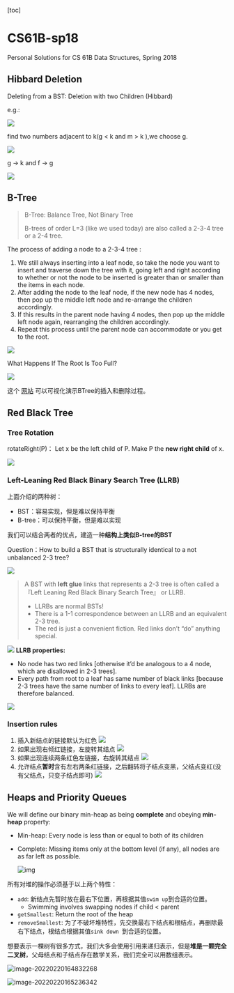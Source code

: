 [toc]



# CS61B-sp18

Personal Solutions for CS 61B Data Structures, Spring 2018

## Hibbard Deletion

Deleting from a BST: Deletion with two Children (Hibbard)

e.g.:

![](img/f4af443c.png)

find two numbers adjacent to k(g < k and m > k ),we choose g.

![](img/610cc68a.png)

g -> k and f -> g

![](img/365b8a55.png)

## B-Tree

> B-Tree: Balance Tree, Not Binary Tree
> 
> B-trees of order L=3 (like we used today) are also called a 2-3-4 tree or a 2-4 tree.

The process of adding a node to a 2-3-4 tree :

1. We still always inserting into a leaf node, so take the node you want to insert and traverse down the tree with it, going left and right according to whether or not the node to be inserted is greater than or smaller than the items in each node.
2. After adding the node to the leaf node, if the new node has 4 nodes, then pop up the middle left node and re-arrange the children accordingly. 
3. If this results in the parent node having 4 nodes, then pop up the middle left node again, rearranging the children accordingly.
4. Repeat this process until the parent node can accommodate or you get to the root.

![](img/9753a266.png)

What Happens If The Root Is Too Full?

![](img/8834e9dc.png)

这个 [网站](https://www.cs.usfca.edu/~galles/visualization/BTree.html) 可以可视化演示BTree的插入和删除过程。

## Red Black Tree
### Tree Rotation

rotateRight(P)： Let x be the left child of P. Make P the **new right child** of x.

![](img/3b821b35.png)
### Left-Leaning Red Black Binary Search Tree (LLRB)

上面介绍的两种树：

- BST：容易实现，但是难以保持平衡
- B-tree：可以保持平衡，但是难以实现

我们可以结合两者的优点，建造一种**结构上类似B-tree的BST**

Question：How to build a BST that is structurally identical to a not unbalanced 2-3 tree?

![](img/4ce609c1.png)

>A BST with **left glue** links that represents a 2-3 tree is often called a 『Left Leaning Red Black Binary Search Tree』 or LLRB.
>- LLRBs are normal BSTs!
>- There is a 1-1 correspondence between an LLRB and an equivalent 2-3 tree.
>- The red is just a convenient fiction. Red links don’t “do” anything special.

![](img/7e350dab.png)
**LLRB properties:**
- No node has two red links [otherwise it’d be analogous to a 4 node, which are disallowed in 2-3 trees].
- Every path from root to a leaf has same number of black links [because 2-3 trees have the same number of links to every leaf]. LLRBs are therefore balanced.

![](img/5348a7fe.png)

### Insertion rules

1. 插入新结点的链接默认为红色
![](img/1c80b0e1.png)
2. 如果出现右倾红链接，左旋转其结点
![](img/6a996ea8.png)
3. 如果出现连续两条红色左链接，右旋转其结点
![](img/f728403d.png)
4. 允许结点**暂时**含有左右两条红链接，之后翻转将子结点变黑，父结点变红(没有父结点，只变子结点即可)
![](img/77c2bcdf.png)



## Heaps and Priority Queues

We will define our binary min-heap as being **complete** and obeying **min-heap** property:

- Min-heap: Every node is less than or equal to both of its children

- Complete: Missing items only at the bottom level (if any), all nodes are as far left as possible.

  

  ![img](https://joshhug.gitbooks.io/hug61b/content/assets/heap-13.2.1.png)

所有对堆的操作必须基于以上两个特性：

- `add`: 新结点先暂时放在最右下位置，再根据其值`swim up`到合适的位置。
  - Swimming involves swapping nodes if child < parent
- `getSmallest`: Return the root of the heap 
- `removeSmallest`: 为了不破坏堆特性，先交换最右下结点和根结点，再删除最右下结点，根结点根据其值`sink down `到合适的位置。

想要表示一棵树有很多方式，我们大多会使用引用来递归表示，但是**堆是一颗完全二叉树**，父母结点和子结点存在数学关系，我们完全可以用数组表示。

![image-20220220164832268](img/image-20220220164832268.png)

![image-20220220165236342](img/image-20220220165236342.png)



